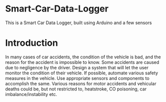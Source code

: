 # Smart-Car-Data-Logger
This is a Smart Car Data Logger, built using Arduino and a few sensors
# Introduction
In many cases of car accidents, the condition of the vehicle is
bad, and the reason for the accident is impossible to know. Some accidents are
caused due to negligence by the driver. Design a system that will let the user monitor
the condition of their vehicle. If possible, automate various safety measures in the
vehicle. Use appropriate sensors and components to accomplish the same. Various
reasons for motor accidents and vehicular deaths could be, but not restricted to,
heatstroke, CO poisoning, car imbalance/instability etc.
